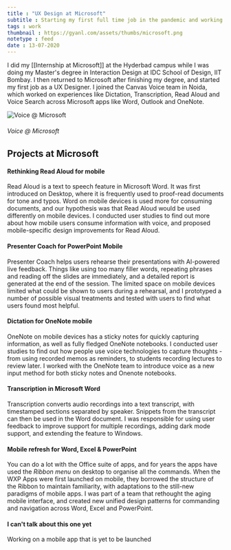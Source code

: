 ```yaml
---
title : "UX Design at Microsoft"
subtitle : Starting my first full time job in the pandemic and working on voice experiences.
tags : work
thumbnail : https://gyanl.com/assets/thumbs/microsoft.png
notetype : feed
date : 13-07-2020
---
```


I did my [[Internship at Microsoft]] at the Hyderbad campus while I was doing my Master's degree in Interaction Design at IDC School of Design, IIT Bombay. I then returned to Microsoft after finishing my degree, and started my first job as a UX Designer. I joined the Canvas Voice team in Noida, which worked on experiences like Dictation, Transcription, Read Aloud and Voice Search across Microsoft apps like Word, Outlook and OneNote.

![Voice @ Microsoft](https://gyanl.com/assets/ms-voice.png)
###### Voice @ Microsoft

## Projects at Microsoft

#### Rethinking Read Aloud for mobile
Read Aloud is a text to speech feature in Microsoft Word. It was first introduced on Desktop, where it is frequently used to proof-read documents for tone and typos. Word on mobile devices is used more for consuming documents, and our hypothesis was that Read Aloud would be used differently on mobile devices. I conducted user studies to find out more about how mobile users consume information with voice, and proposed mobile-specific design improvements for Read Aloud. 

#### Presenter Coach for PowerPoint Mobile
Presenter Coach helps users rehearse their presentations with AI-powered live feedback. Things like using too many filler words, repeating phrases and reading off the slides are immediately, and a detailed report is generated at the end of the session. The limited space on mobile devices limited what could be shown to users during a rehearsal, and I prototyped a number of possible visual treatments and tested with users to find what users found most helpful. 

#### Dictation for OneNote mobile
OneNote on mobile devices has a sticky notes for quickly capturing information, as well as fully fledged OneNote notebooks. I conducted user studies to find out how people use voice technologies to capture thoughts - from using recorded memos as reminders, to students recording lectures to review later. I worked with the OneNote team to introduce voice as a new input method for both sticky notes and Onenote notebooks.

#### Transcription in Microsoft Word
Transcription converts audio recordings into a text transcript, with timestamped sections separated by speaker. Snippets from the transcript can then be used in the Word document. I was responsible for using user feedback to improve support for multiple recordings, adding dark mode support, and extending the feature to Windows.

#### Mobile refresh for Word, Excel & PowerPoint
You can do a lot with the Office suite of apps, and for years the apps have used the *Ribbon menu* on desktop to organise all the commands. When the WXP Apps were first launched on mobile, they borrowed the structure of the Ribbon to maintain familiarity, with adaptations to the still-new paradigms of mobile apps. I was part of a team that rethought the aging mobile interface, and created new unified design patterns for commanding and navigation across Word, Excel and PowerPoint.

#### I can't talk about this one yet
Working on a mobile app that is yet to be launched

